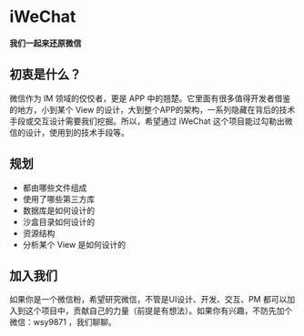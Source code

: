 # iWeChat

**我们一起来还原微信**

## 初衷是什么？

微信作为 IM 领域的佼佼者，更是 APP 中的翘楚。它里面有很多值得开发者借鉴的地方，小到某个 View 的设计，大到整个APP的架构，一系列隐藏在背后的技术手段或交互设计需要我们挖掘。所以，希望通过 iWeChat 这个项目能过勾勒出微信的设计，使用到的技术手段等。

## 规划

- 都由哪些文件组成
- 使用了哪些第三方库
- 数据库是如何设计的
- 沙盒目录如何设计的
- 资源结构
- 分析某个 View 是如何设计的

## 加入我们

如果你是一个微信粉，希望研究微信，不管是UI设计、开发、交互、PM 都可以加入到这个项目中，贡献自己的力量（前提是有想法）。如果你有兴趣，不防先加个微信：wsy9871 ，我们聊聊。